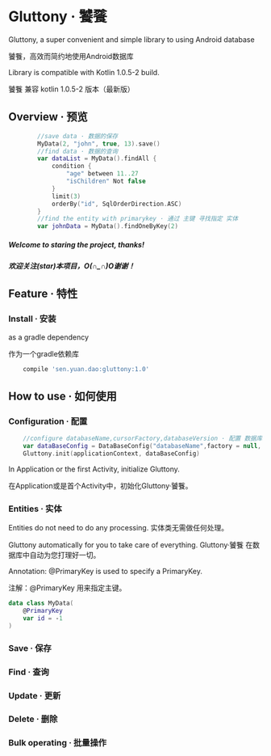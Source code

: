# Gluttony · 饕餮
Gluttony, a super convenient and simple library to using Android database

饕餮，高效而简约地使用Android数据库

Library is compatible with Kotlin 1.0.5-2 build.

饕餮 兼容 kotlin 1.0.5-2 版本（最新版）

## Overview · 预览
```kotlin
        //save data · 数据的保存
        MyData(2, "john", true, 13).save()
        //find data · 数据的查询
        var dataList = MyData().findAll {
            condition {
                "age" between 11..27
                "isChildren" Not false
            }
            limit(3)
            orderBy("id", SqlOrderDirection.ASC)
        }
        //find the entity with primarykey · 通过 主键 寻找指定 实体
        var johnData = MyData().findOneByKey(2)
```

##### Welcome to staring the project, thanks!

##### 欢迎关注(star)本项目，O(∩_∩)O谢谢！

## Feature · 特性


### Install · 安装
as a gradle dependency

作为一个gradle依赖库

```groovy
    compile 'sen.yuan.dao:gluttony:1.0'
```
## How to use · 如何使用

### Configuration · 配置

```kotlin
    //configure databaseName,cursorFactory,databaseVersion · 配置 数据库名称，cursorFactory，数据库版本
    var dataBaseConfig = DataBaseConfig("databaseName",factory = null, 1)
    Gluttony.init(applicationContext, dataBaseConfig)
```
In Application or the first Activity, initialize Gluttony. 

在Application或是首个Activity中，初始化Gluttony·饕餮。

### Entities · 实体
Entities do not need to do any processing. 
实体类无需做任何处理。

Gluttony automatically for you to take care of everything. 
Gluttony·饕餮 在数据库中自动为您打理好一切。

Annotation: @PrimaryKey is used to specify a PrimaryKey.

注解：@PrimaryKey 用来指定主键。
```kotlin
data class MyData(
    @PrimaryKey
    var id = -1
)
```


### Save · 保存



### Find · 查询



### Update · 更新



### Delete · 删除


### Bulk operating · 批量操作
